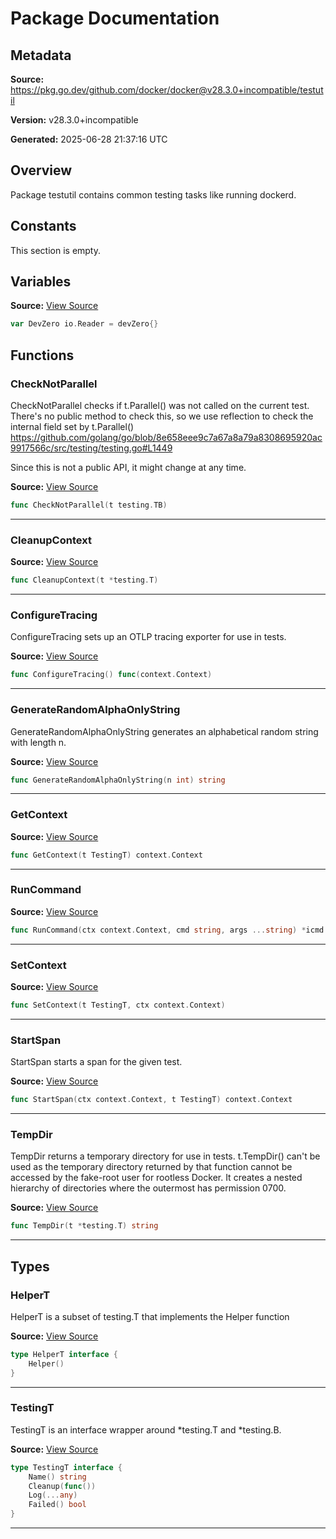 # Package Documentation

## Metadata

**Source:** https://pkg.go.dev/github.com/docker/docker@v28.3.0+incompatible/testutil

**Version:** v28.3.0+incompatible

**Generated:** 2025-06-28 21:37:16 UTC

## Overview

Package testutil contains common testing tasks like running dockerd.


## Constants

This section is empty.

## Variables

**Source:** [View Source](https://github.com/docker/docker/blob/v28.3.0/testutil/helpers.go#L29)

```go
var DevZero io.Reader = devZero{}
```

## Functions

### CheckNotParallel

CheckNotParallel checks if t.Parallel() was not called on the current test.
There's no public method to check this, so we use reflection to check the
internal field set by t.Parallel()
https://github.com/golang/go/blob/8e658eee9c7a67a8a79a8308695920ac9917566c/src/testing/testing.go#L1449

Since this is not a public API, it might change at any time.

**Source:** [View Source](https://github.com/docker/docker/blob/v28.3.0/testutil/helpers.go#L169)  

```go
func CheckNotParallel(t testing.TB)
```

---

### CleanupContext

**Source:** [View Source](https://github.com/docker/docker/blob/v28.3.0/testutil/helpers.go#L159)  

```go
func CleanupContext(t *testing.T)
```

---

### ConfigureTracing

ConfigureTracing sets up an OTLP tracing exporter for use in tests.

**Source:** [View Source](https://github.com/docker/docker/blob/v28.3.0/testutil/helpers.go#L43)  

```go
func ConfigureTracing() func(context.Context)
```

---

### GenerateRandomAlphaOnlyString

GenerateRandomAlphaOnlyString generates an alphabetical random string with length n.

**Source:** [View Source](https://github.com/docker/docker/blob/v28.3.0/testutil/stringutils.go#L6)  

```go
func GenerateRandomAlphaOnlyString(n int) string
```

---

### GetContext

**Source:** [View Source](https://github.com/docker/docker/blob/v28.3.0/testutil/helpers.go#L151)  

```go
func GetContext(t TestingT) context.Context
```

---

### RunCommand

**Source:** [View Source](https://github.com/docker/docker/blob/v28.3.0/testutil/helpers.go#L103)  

```go
func RunCommand(ctx context.Context, cmd string, args ...string) *icmd.Result
```

---

### SetContext

**Source:** [View Source](https://github.com/docker/docker/blob/v28.3.0/testutil/helpers.go#L155)  

```go
func SetContext(t TestingT, ctx context.Context)
```

---

### StartSpan

StartSpan starts a span for the given test.

**Source:** [View Source](https://github.com/docker/docker/blob/v28.3.0/testutil/helpers.go#L91)  

```go
func StartSpan(ctx context.Context, t TestingT) context.Context
```

---

### TempDir

TempDir returns a temporary directory for use in tests.
t.TempDir() can't be used as the temporary directory returned by
that function cannot be accessed by the fake-root user for rootless
Docker. It creates a nested hierarchy of directories where the
outermost has permission 0700.

**Source:** [View Source](https://github.com/docker/docker/blob/v28.3.0/testutil/temp_files.go#L14)  

```go
func TempDir(t *testing.T) string
```

---

## Types

### HelperT

HelperT is a subset of testing.T that implements the Helper function

**Source:** [View Source](https://github.com/docker/docker/blob/v28.3.0/testutil/helper.go#L4)  

```go
type HelperT interface {
	Helper()
}
```

---

### TestingT

TestingT is an interface wrapper around *testing.T and *testing.B.

**Source:** [View Source](https://github.com/docker/docker/blob/v28.3.0/testutil/helpers.go#L83)  

```go
type TestingT interface {
	Name() string
	Cleanup(func())
	Log(...any)
	Failed() bool
}
```

---

